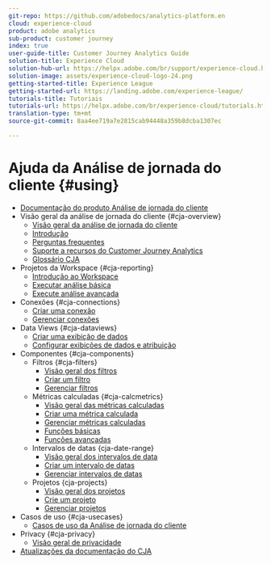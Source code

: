 ```yaml
---
git-repo: https://github.com/adobedocs/analytics-platform.en
cloud: experience-cloud
product: adobe analytics
sub-product: customer journey
index: true
user-guide-title: Customer Journey Analytics Guide
solution-title: Experience Cloud
solution-hub-url: https://helpx.adobe.com/br/support/experience-cloud.html
solution-image: assets/experience-cloud-logo-24.png
getting-started-title: Experience League
getting-started-url: https://landing.adobe.com/experience-league/
tutorials-title: Tutoriais
tutorials-url: https://helpx.adobe.com/br/experience-cloud/tutorials.html
translation-type: tm+mt
source-git-commit: 8aa4ee719a7e2815cab94448a359b8dcba1307ec

---
```



# Ajuda da Análise de jornada do cliente {#using}

+ [Documentação do produto Análise de jornada do cliente](getting-started/cja-landing.md)
+ Visão geral da análise de jornada do cliente {#cja-overview}
   + [Visão geral da análise de jornada do cliente](getting-started/cja-overview.md)
   + [Introdução](getting-started/cja-getting-started.md)
   + [Perguntas frequentes](getting-started/cja-faq.md)
   + [Suporte a recursos do Customer Journey Analytics](getting-started/cja-aa.md)
   + [Glossário CJA](getting-started/cja-glossary.md)
+ Projetos da Workspace {#cja-reporting}
   + [Introdução ao Workspace](projects/workspace-basics.md)
   + [Executar análise básica](projects/perform-basic-analysis.md)
   + [Execute análise avançada](projects/perform-adv-analysis.md)
+ Conexões {#cja-connections}
   + [Criar uma conexão](connections/create-connection.md)
   + [Gerenciar conexões](connections/manage-connection.md)
+ Data Views {#cja-dataviews}
   + [Criar uma exibição de dados](data-views/create-dataview.md)
   + [Configurar exibições de dados e atribuição](data-views/configure-dataviews.md)
+ Componentes {#cja-components}
   + Filtros {#cja-filters}
      + [Visão geral dos filtros](components/filters/filters-overview.md)
      + [Criar um filtro](components/filters/create-filters.md)
      + [Gerenciar filtros](components/filters/manage-filters.md)
   + Métricas calculadas {#cja-calcmetrics}
      + [Visão geral das métricas calculadas](components/calc-metrics/calc-metr-overview.md)
      + [Criar uma métrica calculada](components/calc-metrics/create.md)
      + [Gerenciar métricas calculadas](components/calc-metrics/manage.md)
      + [Funções básicas](components/calc-metrics/cm-functions.md)
      + [Funções avançadas](components/calc-metrics/cm-adv-functions.md)
   + Intervalos de datas {cja-date-range}
      + [Visão geral dos intervalos de data](components/date-ranges/overview.md)
      + [Criar um intervalo de datas](components/date-ranges/create.md)
      + [Gerenciar intervalos de datas](components/date-ranges/manage.md)
   + Projetos {cja-projects}
      + [Visão geral dos projetos](components/projects/overview.md)
      + [Crie um projeto](components/projects/create.md)
      + [Gerenciar projetos](components/projects/manage.md)
+ Casos de uso {#cja-usecases}
   + [Casos de uso da Análise de jornada do cliente](use-cases/cja-usecases.md)
+ Privacy {#cja-privacy}
   + [Visão geral de privacidade](privacy/privacy-overview.md)
+ [Atualizações da documentação do CJA](doc-changes.md)
